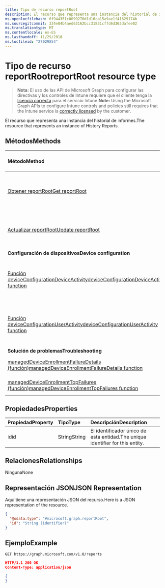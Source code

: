 ```yaml
---
title: Tipo de recurso reportRoot
description: El recurso que representa una instancia del historial de informes.
ms.openlocfilehash: 6f944351c0099270d1d16ca15a9ae1f41629174b
ms.sourcegitcommit: 334e84b4aed63162bcc31831cffd6d363dafee02
ms.translationtype: MT
ms.contentlocale: es-ES
ms.lasthandoff: 11/29/2018
ms.locfileid: "27029854"
---
```

# <a name="reportroot-resource-type"></a><span data-ttu-id="620a5-103">Tipo de recurso reportRoot</span><span class="sxs-lookup"><span data-stu-id="620a5-103">reportRoot resource type</span></span>

> <span data-ttu-id="620a5-104">**Nota:** El uso de las API de Microsoft Graph para configurar las directivas y los controles de Intune requiere que el cliente tenga la [licencia correcta](https://go.microsoft.com/fwlink/?linkid=839381) para el servicio Intune.</span><span class="sxs-lookup"><span data-stu-id="620a5-104">**Note:** Using the Microsoft Graph APIs to configure Intune controls and policies still requires that the Intune service is [correctly licensed](https://go.microsoft.com/fwlink/?linkid=839381) by the customer.</span></span>

<span data-ttu-id="620a5-105">El recurso que representa una instancia del historial de informes.</span><span class="sxs-lookup"><span data-stu-id="620a5-105">The resource that represents an instance of History Reports.</span></span>
## <a name="methods"></a><span data-ttu-id="620a5-106">Métodos</span><span class="sxs-lookup"><span data-stu-id="620a5-106">Methods</span></span>
|<span data-ttu-id="620a5-107">Método</span><span class="sxs-lookup"><span data-stu-id="620a5-107">Method</span></span>|<span data-ttu-id="620a5-108">Tipo de valor devuelto</span><span class="sxs-lookup"><span data-stu-id="620a5-108">Return Type</span></span>|<span data-ttu-id="620a5-109">Descripción</span><span class="sxs-lookup"><span data-stu-id="620a5-109">Description</span></span>|
|:---|:---|:---|
|[<span data-ttu-id="620a5-110">Obtener reportRoot</span><span class="sxs-lookup"><span data-stu-id="620a5-110">Get reportRoot</span></span>](../api/intune-shared-reportroot-get.md)|[<span data-ttu-id="620a5-111">reportRoot</span><span class="sxs-lookup"><span data-stu-id="620a5-111">reportRoot</span></span>](../resources/intune-shared-reportroot.md)|<span data-ttu-id="620a5-112">Lea las propiedades y las relaciones del objeto [reportRoot](../resources/intune-shared-reportroot.md).</span><span class="sxs-lookup"><span data-stu-id="620a5-112">Read properties and relationships of the [reportRoot](../resources/intune-shared-reportroot.md) object.</span></span>|
|[<span data-ttu-id="620a5-113">Actualizar reportRoot</span><span class="sxs-lookup"><span data-stu-id="620a5-113">Update reportRoot</span></span>](../api/intune-shared-reportroot-update.md)|[<span data-ttu-id="620a5-114">reportRoot</span><span class="sxs-lookup"><span data-stu-id="620a5-114">reportRoot</span></span>](../resources/intune-shared-reportroot.md)|<span data-ttu-id="620a5-115">Actualice las propiedades de un objeto [reportRoot](../resources/intune-shared-reportroot.md).</span><span class="sxs-lookup"><span data-stu-id="620a5-115">Update the properties of a [reportRoot](../resources/intune-shared-reportroot.md) object.</span></span>|
|<span data-ttu-id="620a5-116">**Configuración de dispositivos**</span><span class="sxs-lookup"><span data-stu-id="620a5-116">**Device configuration**</span></span>|
|[<span data-ttu-id="620a5-117">Función deviceConfigurationDeviceActivity</span><span class="sxs-lookup"><span data-stu-id="620a5-117">deviceConfigurationDeviceActivity function</span></span>](../api/intune-shared-reportroot-deviceconfigurationdeviceactivity.md)|[<span data-ttu-id="620a5-118">report</span><span class="sxs-lookup"><span data-stu-id="620a5-118">report</span></span>](../resources/intune-shared-report.md)|<span data-ttu-id="620a5-119">Metadatos para el informe de actividad de dispositivo de configuración de dispositivo</span><span class="sxs-lookup"><span data-stu-id="620a5-119">Metadata for the device configuration device activity report</span></span>|
|[<span data-ttu-id="620a5-120">Función deviceConfigurationUserActivity</span><span class="sxs-lookup"><span data-stu-id="620a5-120">deviceConfigurationUserActivity function</span></span>](../api/intune-shared-reportroot-deviceconfigurationuseractivity.md)|[<span data-ttu-id="620a5-121">report</span><span class="sxs-lookup"><span data-stu-id="620a5-121">report</span></span>](../resources/intune-shared-report.md)|<span data-ttu-id="620a5-122">Metadatos para el informe de actividad de usuario de configuración de dispositivo</span><span class="sxs-lookup"><span data-stu-id="620a5-122">Metadata for the device configuration user activity report</span></span>|
|<span data-ttu-id="620a5-123">**Solución de problemas**</span><span class="sxs-lookup"><span data-stu-id="620a5-123">**Troubleshooting**</span></span>|
|[<span data-ttu-id="620a5-124">managedDeviceEnrollmentFailureDetails (función)</span><span class="sxs-lookup"><span data-stu-id="620a5-124">managedDeviceEnrollmentFailureDetails function</span></span>](../api/intune-shared-reportroot-manageddeviceenrollmentfailuredetails.md)|[<span data-ttu-id="620a5-125">report</span><span class="sxs-lookup"><span data-stu-id="620a5-125">report</span></span>](../resources/intune-shared-report.md)|<span data-ttu-id="620a5-126">Todavía no está documentada.</span><span class="sxs-lookup"><span data-stu-id="620a5-126">Not yet documented.</span></span>|
|[<span data-ttu-id="620a5-127">managedDeviceEnrollmentTopFailures (función)</span><span class="sxs-lookup"><span data-stu-id="620a5-127">managedDeviceEnrollmentTopFailures function</span></span>](../api/intune-shared-reportroot-manageddeviceenrollmenttopfailures.md)|[<span data-ttu-id="620a5-128">report</span><span class="sxs-lookup"><span data-stu-id="620a5-128">report</span></span>](../resources/intune-shared-report.md)|<span data-ttu-id="620a5-129">Todavía no está documentada.</span><span class="sxs-lookup"><span data-stu-id="620a5-129">Not yet documented.</span></span>|


## <a name="properties"></a><span data-ttu-id="620a5-130">Propiedades</span><span class="sxs-lookup"><span data-stu-id="620a5-130">Properties</span></span>
|<span data-ttu-id="620a5-131">Propiedad</span><span class="sxs-lookup"><span data-stu-id="620a5-131">Property</span></span>|<span data-ttu-id="620a5-132">Tipo</span><span class="sxs-lookup"><span data-stu-id="620a5-132">Type</span></span>|<span data-ttu-id="620a5-133">Descripción</span><span class="sxs-lookup"><span data-stu-id="620a5-133">Description</span></span>|
|:---|:---|:---|
|<span data-ttu-id="620a5-134">id</span><span class="sxs-lookup"><span data-stu-id="620a5-134">id</span></span>|<span data-ttu-id="620a5-135">String</span><span class="sxs-lookup"><span data-stu-id="620a5-135">String</span></span>|<span data-ttu-id="620a5-136">El identificador único de esta entidad.</span><span class="sxs-lookup"><span data-stu-id="620a5-136">The unique identifier for this entity.</span></span>|

## <a name="relationships"></a><span data-ttu-id="620a5-137">Relaciones</span><span class="sxs-lookup"><span data-stu-id="620a5-137">Relationships</span></span>
<span data-ttu-id="620a5-138">Ninguna</span><span class="sxs-lookup"><span data-stu-id="620a5-138">None</span></span>

## <a name="json-representation"></a><span data-ttu-id="620a5-139">Representación JSON</span><span class="sxs-lookup"><span data-stu-id="620a5-139">JSON Representation</span></span>
<span data-ttu-id="620a5-140">Aquí tiene una representación JSON del recurso.</span><span class="sxs-lookup"><span data-stu-id="620a5-140">Here is a JSON representation of the resource.</span></span>
<!--{
  "blockType": "resource",
  "baseType": "microsoft.graph.entity",
  "keyProperty": "id",
  "@odata.type": "microsoft.graph.reportRoot"
}-->
``` json
{
  "@odata.type": "#microsoft.graph.reportRoot",
  "id": "String (identifier)"
}
```

## <a name="example"></a><span data-ttu-id="620a5-141">Ejemplo</span><span class="sxs-lookup"><span data-stu-id="620a5-141">Example</span></span>

<!--{"blockType": "request"}-->
```http
GET https://graph.microsoft.com/v1.0/reports
```

<!--{"blockType": "response", "truncated": true, "@odata.type": "microsoft.graph.reportRoot"}-->
```json
HTTP/1.1 200 OK
Content-Type: application/json

{
}
```